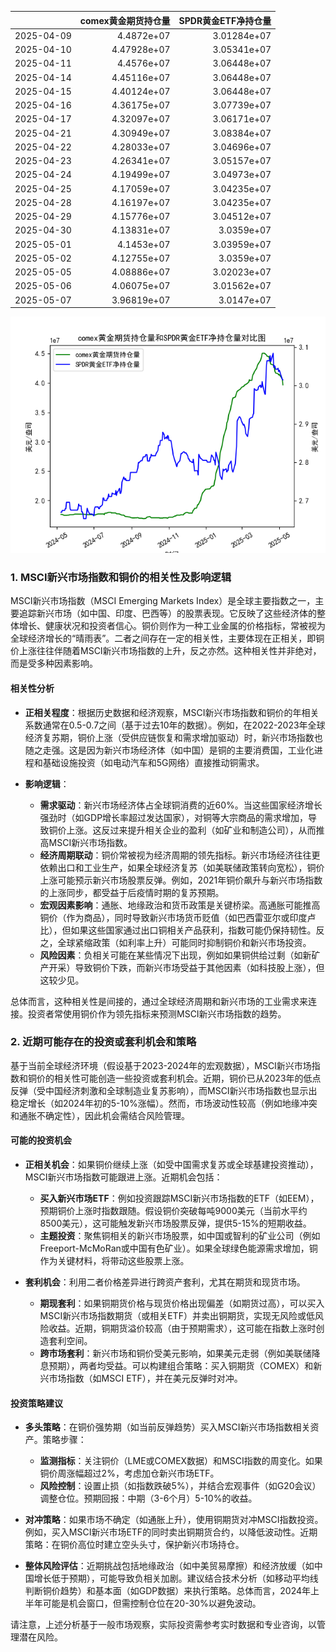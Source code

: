 |            |   comex黄金期货持仓量 |   SPDR黄金ETF净持仓量 |
|:-----------|----------------------:|----------------------:|
| 2025-04-09 |           4.4872e+07  |           3.01284e+07 |
| 2025-04-10 |           4.47928e+07 |           3.05341e+07 |
| 2025-04-11 |           4.4576e+07  |           3.06448e+07 |
| 2025-04-14 |           4.45116e+07 |           3.06448e+07 |
| 2025-04-15 |           4.40124e+07 |           3.06448e+07 |
| 2025-04-16 |           4.36175e+07 |           3.07739e+07 |
| 2025-04-17 |           4.32097e+07 |           3.06171e+07 |
| 2025-04-21 |           4.30949e+07 |           3.08384e+07 |
| 2025-04-22 |           4.28033e+07 |           3.04696e+07 |
| 2025-04-23 |           4.26341e+07 |           3.05157e+07 |
| 2025-04-24 |           4.19499e+07 |           3.04973e+07 |
| 2025-04-25 |           4.17059e+07 |           3.04235e+07 |
| 2025-04-28 |           4.16197e+07 |           3.04235e+07 |
| 2025-04-29 |           4.15776e+07 |           3.04512e+07 |
| 2025-04-30 |           4.13831e+07 |           3.0359e+07  |
| 2025-05-01 |           4.1453e+07  |           3.03959e+07 |
| 2025-05-02 |           4.12755e+07 |           3.0359e+07  |
| 2025-05-05 |           4.08886e+07 |           3.02023e+07 |
| 2025-05-06 |           4.06075e+07 |           3.01562e+07 |
| 2025-05-07 |           3.96819e+07 |           3.0147e+07  |

![图](comex_gold_SPDR.png)

### 1. MSCI新兴市场指数和铜价的相关性及影响逻辑

MSCI新兴市场指数（MSCI Emerging Markets Index）是全球主要指数之一，主要追踪新兴市场（如中国、印度、巴西等）的股票表现。它反映了这些经济体的整体增长、健康状况和投资者信心。铜价则作为一种工业金属的价格指标，常被视为全球经济增长的“晴雨表”。二者之间存在一定的相关性，主要体现在正相关，即铜价上涨往往伴随着MSCI新兴市场指数的上升，反之亦然。这种相关性并非绝对，而是受多种因素影响。

#### 相关性分析
- **正相关程度**：根据历史数据和经济观察，MSCI新兴市场指数和铜价的年相关系数通常在0.5-0.7之间（基于过去10年的数据）。例如，在2022-2023年全球经济复苏期，铜价上涨（受供应链恢复和需求增加驱动）时，新兴市场指数也随之走强。这是因为新兴市场经济体（如中国）是铜的主要消费国，工业化进程和基础设施投资（如电动汽车和5G网络）直接推动铜需求。
  
- **影响逻辑**：
  - **需求驱动**：新兴市场经济体占全球铜消费的近60%。当这些国家经济增长强劲时（如GDP增长率超过发达国家），对铜等大宗商品的需求增加，导致铜价上涨。这反过来提升相关企业的盈利（如矿业和制造公司），从而推高MSCI新兴市场指数。
  - **经济周期联动**：铜价常被视为经济周期的领先指标。新兴市场经济往往更依赖出口和工业生产，如果全球经济复苏（如美联储政策转向宽松），铜价上涨可能预示新兴市场股票反弹。例如，2021年铜价飙升与新兴市场指数的上涨同步，都受益于后疫情时期的复苏预期。
  - **宏观因素影响**：通胀、地缘政治和货币政策是关键桥梁。高通胀可能推高铜价（作为商品），同时导致新兴市场货币贬值（如巴西雷亚尔或印度卢比），但如果这些国家通过出口铜相关产品获利，指数可能仍保持韧性。反之，全球紧缩政策（如利率上升）可能同时抑制铜价和新兴市场投资。
  - **风险因素**：负相关可能在某些情况下出现，例如如果铜供给过剩（如新矿产开采）导致铜价下跌，而新兴市场受益于其他因素（如科技股上涨），但这较少见。

总体而言，这种相关性是间接的，通过全球经济周期和新兴市场的工业需求来连接。投资者常使用铜价作为领先指标来预测MSCI新兴市场指数的趋势。

### 2. 近期可能存在的投资或套利机会和策略

基于当前全球经济环境（假设基于2023-2024年的宏观数据），MSCI新兴市场指数和铜价的相关性可能创造一些投资或套利机会。近期，铜价已从2023年的低点反弹（受中国经济刺激和全球制造业复苏影响），而MSCI新兴市场指数也显示出稳定增长（如2024年初的5-10%涨幅）。然而，市场波动性较高（例如地缘冲突和通胀不确定性），因此机会需结合风险管理。

#### 可能的投资机会
- **正相关机会**：如果铜价继续上涨（如受中国需求复苏或全球基建投资推动），MSCI新兴市场指数可能跟进上涨。近期机会包括：
  - **买入新兴市场ETF**：例如投资跟踪MSCI新兴市场指数的ETF（如EEM），预期铜价上涨时指数跟随。假设铜价突破每吨9000美元（当前水平约8500美元），这可能触发新兴市场股票反弹，提供5-15%的短期收益。
  - **主题投资**：聚焦铜相关的新兴市场股票，如中国或智利的矿业公司（例如Freeport-McMoRan或中国有色矿业）。如果全球绿色能源需求增加，铜作为关键材料，将带动这些股票上涨。

- **套利机会**：利用二者价格差异进行跨资产套利，尤其在期货和现货市场。
  - **期现套利**：如果铜期货价格与现货价格出现偏差（如期货过高），可以买入MSCI新兴市场指数期货（或相关ETF）并卖出铜期货，实现无风险或低风险收益。近期，铜期货溢价较高（由于预期需求），这可能在指数上涨时创造套利空间。
  - **跨市场套利**：新兴市场和铜价受美元影响，如果美元走弱（例如美联储降息预期），两者均受益。可以构建组合策略：买入铜期货（COMEX）和新兴市场指数（如MSCI ETF），并在美元反弹时对冲。

#### 投资策略建议
- **多头策略**：在铜价强势期（如当前反弹趋势）买入MSCI新兴市场指数相关资产。策略步骤：
  - **监测指标**：关注铜价（LME或COMEX数据）和MSCI指数的周变化。如果铜价周涨幅超过2%，考虑加仓新兴市场ETF。
  - **风险控制**：设置止损（如指数跌破5%），并结合宏观事件（如G20会议）调整仓位。预期回报：中期（3-6个月）5-10%的收益。
  
- **对冲策略**：如果市场不确定（如通胀上升），使用铜期货对冲MSCI指数投资。例如，买入MSCI新兴市场ETF的同时卖出铜期货合约，以降低波动性。近期策略：在铜价高位时建立空头头寸，保护新兴市场持仓。

- **整体风险评估**：近期挑战包括地缘政治（如中美贸易摩擦）和经济放缓（如中国增长低于预期），可能导致负相关加剧。建议结合技术分析（如移动平均线判断铜价趋势）和基本面（如GDP数据）来执行策略。总体而言，2024年上半年可能是机会窗口，但需控制仓位在20-30%以避免波动。

请注意，上述分析基于一般市场观察，实际投资需参考实时数据和专业咨询，以管理潜在风险。